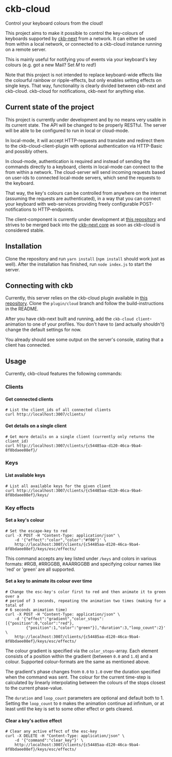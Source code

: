 ckb-cloud
=========

Control your keyboard colours from the cloud!

This project aims to make it possible to control the key-colours of keyboards supported by [ckb-next](https://github.com/mattanger/ckb-next) from a network.
It can either be used from within a local network, or connected to a ckb-cloud instance running on a remote server.

This is mainly useful for notifying you of events via your keyboard's key colours (e.g. got a new Mail? Set _M_ to _red_!)

Note that this project is not intended to replace keyboard-wide effects like the colourful rainbow or ripple-effects, but only enables setting effects on single keys.
That way, functionality is clearly divided between ckb-next and ckb-cloud. ckb-cloud for notifications, ckb-next for anything else.

## Current state of the project
This project is currently under development and by no means very usable in its current state.
The API will be changed to be properly RESTful.
The server will be able to be configured to run in local or cloud-mode.

In local-mode, it will accept HTTP-requests and translate and redirect them to the ckb-cloud-client-plugin with optional authentication via HTTP-Basic and possibly others.

In cloud-mode, authentication is required and instead of sending the commands directly to a keyboard, clients in local-mode can connect to the from within a network.
The cloud-server will send incoming requests based on user-ids to connected local-mode servers, which send the requests to the keyboard.

That way, the key's colours can be controlled from anywhere on the internet (assuming the requests are authenticated), in a way that you can connect your keyboard with web-services providing freely configurable POST-notifications to HTTP-endpoints.

The client-component is currently under development at [this repository](https://github.com/cmd-johnson/ckb-next) and strives to be merged back into the [ckb-next core](https://github.com/mattanger/ckb-next) as soon as ckb-cloud is considered stable.

## Installation
Clone the repository and run `yarn install` (`npm install` should work just as well).
After the installation has finished, run `node index.js` to start the server.

## Connecting with ckb
Currently, this server relies on the ckb-cloud plugin available in [this repository](https://github.com/cmd-johnson/ckb-next).
Clone the `plugin/cloud` branch and follow the build-instructions in the README.

After you have ckb-next built and running, add the `ckb-cloud client`-animation to one of your profiles.
You don't have to (and actually shouldn't) change the default settings for now.

You already should see some output on the server's console, stating that a client has connected.

## Usage
Currently, ckb-cloud features the following commands:

### Clients

#### Get connected clients
```
# List the client_ids of all connected clients
curl http://localhost:3007/clients/
```

#### Get details on a single client
```
# Get more details on a single client (currently only returns the client_id)
curl http://localhost:3007/clients/{c54485aa-d120-46ca-9ba4-8f8bdaee08ef}/
```

### Keys

#### List available keys
```
# List all available keys for the given client
curl http://localhost:3007/clients/{c54485aa-d120-46ca-9ba4-8f8bdaee08ef}/keys/
```

### Key effects

#### Set a key's colour
```
# Set the escape-key to red
curl -X POST -H "Content-Type: application/json" \
    -d '{"effect":"color","color":"#f00"}' \
    http://localhost:3007/clients/{c54485aa-d120-46ca-9ba4-8f8bdaee08ef}/keys/esc/effects/
```
This command accepts any key listed under `/keys` and colors in various formats:
\#RGB, #RRGGBB, #AARRGGBB and specifying colour names like 'red' or 'green' are all supported.

#### Set a key to animate its colour over time
```
# Change the esc-key's color first to red and then animate it to green over a
# period of 3 seconds, repeating the animation two times (making for a total of
# 6 seconds animation time)
curl -X POST -H "Content-Type: application/json" \
    -d '{"effect":"gradient","color_stops":[{"position":0,"color":"red"},
         {"position":1,"color":"green"}],"duration":3,"loop_count":2}' \
    http://localhost:3007/clients/{c54485aa-d120-46ca-9ba4-8f8bdaee08ef}/keys/esc/effects/
```
The colour gradient is specified via the `color_stops`-array.
Each element consists of a position within the gradient (between `0.0` and `1.0`) and a colour.
Supported colour-formats are the same as mentioned above.

The gradient's phase changes from `0.0` to `1.0` over the duration specified when the command was sent.
The colour for the current time-step is calculated by linearly interpolating between the colours of the stops closest to the current phase-value.

The `duration` and `loop_count` parameters are optional and default both to 1.
Setting the `loop_count` to `0` makes the animation continue ad infinitum, or at least until the key is set to some other effect or gets cleared.

#### Clear a key's active effect
```
# Clear any active effect of the esc-key
curl -X DELETE -H "Content-Type: application/json" \
    -d '{"command":"clear_key"}' \
    http://localhost:3007/clients/{c54485aa-d120-46ca-9ba4-8f8bdaee08ef}/keys/esc/effects/
```
